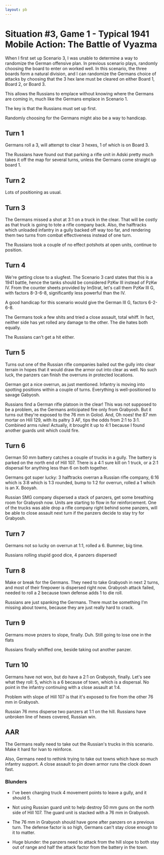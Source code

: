 ```yaml
---
layout: pb
---
```


# Situation #3,  Game 1 - Typical 1941 Mobile Action: The Battle of Vyazma

When I first set up Scenario 3, I was unable to determine a way to
randomize the German offensive plan. In previous scenario plays,
randomly choosing the board to enter on worked well. In this scenario,
the three boards form a natural division, and I can randomize the
Germans choice of attacks by choosing that the 3 hex lane must be
cleared on either Board 1, Board 2, or Board 3.

This allows the Russians to emplace without knowing where the Germans
are coming in, much like the Germans emplace in Scenario 1.

The key is that the Russians must set up first.

Randomly choosing for the Germans might also be a way to handicap.


## Turn 1

Germans roll a 3, will attempt to clear 3 hexes, 1 of which is on Board
3.

The Russians have found out that parking a rifle unit in Adski pretty
much takes it off the map for several turns, unless the Germans come
straight up board 1.

## Turn 2

Lots of positioning as usual.

## Turn 3

The Germans missed a shot at 3:1 on a truck in the clear. That will be
costly as that truck is going to tote a rifle company back. Also, the
halftracks which unloaded infantry in a gully backed off way too far,
and rendering them two turns from combat effectiveness instead of one
turn.

The Russians took a couple of no effect potshots at open units, continue
to position.

## Turn 4

We're getting close to a slugfest. The Scenario 3 card states that this
is a 1941 battle, hence the tanks should be considered PzKw III instead
of PzKw  IV. From the counter sheets provided by ImStrat, let's call
them PzKw III G, with factors 8-3-6-8, significantly less powerful than
the IV.

A good handicap for this scenario would give the German III G, factors
6-2-6-8.

The Germans took a few shits and tried a close assault, total whiff. In
fact, neither side has yet rolled any damage to the other. The die hates
both equally.

The Russians can't get a hit either.

## Turn 5

Turns out one of the Russian rifle companies bailed out the gully into
clear terrain in hopes that it would draw the armor out into clear as
well. No such luck, the panzers can finish the overruns in protected
locations.

German got a nice overrun, as just mentioned. Infantry is moving into
spotting positions within a couple of turns. Everything is
well-positioned to savage Gabyosh.

Russians find a German rifle platoon in the clear! This was not supposed
to be a problem, as the Germans anticipated fire only from Grabyosh. But
it turns out they're exposed to the 76 mm in Golod. And, Oh noes! the 87
mm mortar on Hill 129, with its paltry 3 AF, tips the odds from 2:1 to
3:1. Combined arms rules! Actually, it brought it up to 4:1 because I
found another guards unit which could fire.


## Turn 6

German 50 mm battery catches a couple of trucks in a gully. The battery
is parked on the north end of Hill 107. There is a 4:1 sure kill on 1
truck, or a 2:1 dispersal for anything less than 6 on both together.

Germans got super lucky: 3 halftracks overran a Russian rifle company,
6:16  which is 3:8 which is 1:3 rounded, bump to 1:2 for overrun, rolled
a 1 which is an X. Booyah.

Russian SMG company dispersed a stack of panzers, get some breathing
room for Grabyosh now. Units are starting to flow in for reinforcement.
One of the trucks was able drop a rifle company right behind some
panzers, will be able to close assault next turn if the panzers decide
to stay try for Grabyosh.

## Turn 7

Germans not so lucky on overrun at 1:1, rolled a 6. Bummer, big time.

Russians rolling stupid good dice, 4 panzers dispersed!

## Turn 8

Make or break for the Germans. They need to take Grabyosh in next 2
turns, and most of their firepower is dispersed right now. Grabyosh
attack failed, needed to roll a 2 because town defense adds 1 to die
roll.

Russians are just spanking the Germans. There must be something I'm
missing about towns, because they are just really hard to crack.

## Turn 9

Germans move pnzers to slope, finally. Duh. Still going to lose one in
the flats

Russians finally whiffed one, beside taking out another panzer.

## Turn 10

Germans have not won, but do have a 2:1 on Grabyosh, finally.  Let's see
what they roll: 5, which is a 6 because of town, which is a dispersal.
No point in the infantry continuing with a close assault at 1:4.

Problem with slope of Hill 107 is that it's exposed to fire from the
other 76 mm in Grabyosh.

Russian 76 mms disperse two panzers at 1:1 on the hill. Russians have
unbroken line of hexes covered, Russian win.


## AAR

The Germans really need to take out the Russian's trucks in this
scenario. Make it hard for Ivan to reinforce.

Also, Germans need to rethink trying to take out towns which have so
much infantry support. A close assault to pin down armor runs the clock
down fast.


### Blunders

* I've been charging truck 4 movement points to leave a gully, and it
  should 5.

* Not using Russian guard unit to help destroy 50 mm guns on the north
  side of Hill 107. The guard unit is stacked with a 76 mm in Grabyosh.

* The 76 mm in Grabyosh should have gone after panzers on a previous
  turn. The defense factor is so high, Germans can't stay close enough
to it to matter.

* Huge blunder: the panzers need to attack from the hill slope to both
  stay out of range and half the attack factor from the battery in the
town.

